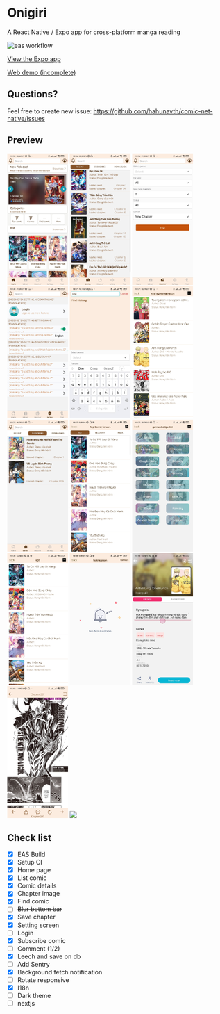 # Onigiri
A React Native / Expo app for cross-platform manga reading

![eas workflow](https://github.com/hahunavth/comic-net-native/actions/workflows/eas.yml/badge.svg)

[View the Expo app](https://expo.dev/@hahunavth/onigiri?release-channel=production)

[Web demo (incomplete)](https://hahunavth-comic.vercel.app/native)

## Questions?
Feel free to create new issue: https://github.com/hahunavth/comic-net-native/issues

## Preview

<p float="left">
  <img src="./screenshots/1.jpg" width="140" />
  <img src="./screenshots/2.jpg" width="140" /> 
  <img src="./screenshots/3.jpg" width="140" />
  <img src="./screenshots/4.jpg" width="140" />
  <img src="./screenshots/5.jpg" width="140" />
  <img src="./screenshots/6.jpg" width="140" />
  <img src="./screenshots/7.jpg" width="140" />
  <img src="./screenshots/8.jpg" width="140" />
  <img src="./screenshots/9.jpg" width="140" />
  <img src="./screenshots/10.jpg" width="140" />
  <img src="./screenshots/11.jpg" width="140" />
  <img src="./screenshots/12.jpg" width="140" />
  <img src="./screenshots/13.jpg" width="140" />
  <img src="./screenshots/14.jpg" width="140" />
</p>

## Check list
- [x] EAS Build
- [x] Setup CI 
- [x] Home page
- [x] List comic
- [x] Comic details
- [x] Chapter image
- [x] Find comic
- [ ] ~~Blur bottom bar~~
- [x] Save chapter
- [x] Setting screen
- [ ] Login
- [x] Subscribe comic
- [ ] Comment (1/2)
- [x] Leech and save on db
- [ ] Add Sentry
- [x] Background fetch notification
- [ ] Rotate responsive
- [x] I18n
- [ ] Dark theme
- [ ] nextjs
